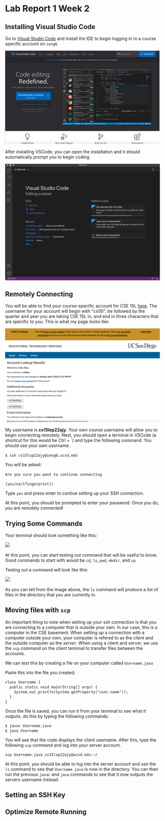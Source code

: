 # Lab Report 1 Week 2


## Installing Visual Studio Code

Go to [Visual Studio Code](https://code.visualstudio.com/) and install the IDE to begin logging in to a course specific account on ```ieng6```.


![](vscodess.png)


After installing VSCode, you can open the installation and it should automatically prompt you to begin coding.


![](vscodess2.png)


## Remotely Connecting

You will be able to find your course-specific account for CSE 15L [here](https://sdacs.ucsd.edu/~icc/index.php). The username for your account will begin with "cs15l", be followed by the quarter and year you are taking CSE 15L in, and end in three characters that are specific to you. This is what my page looks like:


![](etsss.png)


My username is **cs15lsp22ajy**. Your own course username will allow you to begin connecting remotely. Next, you should open a terminal in VSCode (a shortcut for this would be Ctrl + `) and type the following command. You should use your own username.

```$ ssh cs15lsp22ajy@ieng6.ucsd.edu```

You will be asked:

```Are you sure you want to continue connecting```

```(yes/no/[fingerprint])```

Type ```yes``` and press enter to contiue setting up your SSH connection.

At this point, you should be prompted to enter your password. Once you do, you are remotely connected!

## Trying Some Commands

Your terminal should look something like this:


![](terminalss.png)


At this point, you can start testing out command that will be useful to know. Good commands to start with would be ```cd```, ```ls```, ```pwd```, ```mkdir```, and ```cp```.

Testing out a command will look like this:

![](terminalss2.png)


As you can tell from the image above, the ```ls``` command will produce a list of files in the directory that you are currently in.

## Moving files with ```scp```

An important thing to note when setting up your ssh connection is that you are connecting to a computer that is outside your own. In our case, this is a computer in the CSE basement. When setting up a connection with a computer outside your own, your computer is refered to as the *client* and the outside computer as the *server*. When using a client and server, we use the ```scp``` command on the *client* terminal to transfer files between the accounts.

We can test this by creating a file on your computer called ```Username.java```

Paste this into the file you created:

```
class Username {
  public static void main(String[] args) {
    System.out.println(System.getProperty("user.name"));
  }
}
```

Once the file is saved, you can run it from your terminal to see what it outputs. do this by typing the following commands:

```
$ javac Username.java
$ java Username
```

You will see that the code displays the client username. After this, type the following ```scp``` command and log into your server account.

```
scp Username.java cs15lsp22ajy@ucsd.edu:~/
```

At this point, you should be able to log into the server account and use the ```ls``` command to see that ```Username.java``` is now in the directory. You can then run the previous ```javac``` and ```java``` commands to see that it now outputs the servers username instead.

## Setting an SSH Key

## Optimize Remote Running
